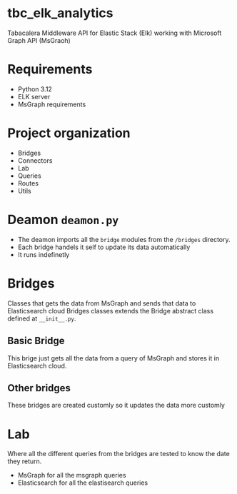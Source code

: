 # tbc_elk_analytics
Tabacalera Middleware API for Elastic Stack (Elk) working with Microsoft Graph API (MsGraoh)

# Requirements
- Python 3.12
- ELK server
- MsGraph requirements

# Project organization
- Bridges
- Connectors
- Lab
- Queries
- Routes
- Utils

# Deamon `deamon.py`
- The deamon imports all the `bridge` modules from the `/bridges` directory.
- Each bridge handels it self to update its data automatically
- It runs indefinetly

# Bridges
Classes that gets the data from MsGraph and sends that data to Elasticsearch cloud
Bridges classes extends the Bridge abstract class defined at `__init__.py`.

## Basic Bridge
This brige just gets all the data from a query of MsGraph and stores it in Elasticsearch cloud.

## Other bridges
These bridges are created customly so it updates the data more customly

# Lab
Where all the different queries from the bridges are tested to know the date they return.

- MsGraph for all the msgraph queries
- Elasticsearch for all the elastisearch queries